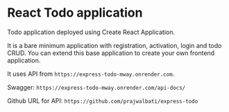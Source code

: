 # React Todo application

Todo application deployed using Create React Application.

It is a bare minimum application with registration, activation, login and todo CRUD. You can extend this base application to create your own frontend application.



It uses API from `https://express-todo-mway.onrender.com`.

Swagger: `https://express-todo-mway.onrender.com/api-docs/`

Github URL for API: `https://github.com/prajwalbati/express-todo`